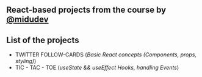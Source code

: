 ## React-based projects from the course by [@midudev](https://cursoreact.dev/)

## List of the projects
- TWITTER FOLLOW-CARDS (*Basic React concepts (Components, props, styling)*)
- TIC - TAC - TOE (*useState && useEffect Hooks, handling Events*)
